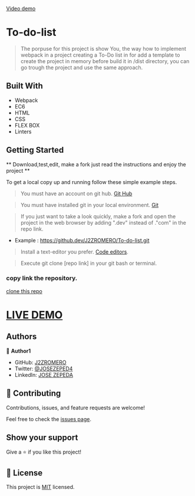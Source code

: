 [Video demo](https://user-images.githubusercontent.com/63516282/226731459-7670a4fd-04a2-41d0-81d5-6da557b24f59.mp4)

# To-do-list


> The porpuse for this project is show You, the way how to implement webpack in a project creating a To-Do list in for add a template to create the project in memory before build it in /dist directory, you can go trough the project and use the same approach.

## Built With

- Webpack
- EC6
- HTML
- CSS
- FLEX BOX
- Linters


## Getting Started

** Download,test,edit, make a fork  just read the instructions and enjoy the project **

To get a local copy up and running follow these simple example steps.

> You must have an account on git hub. [Git Hub](https://github.com/)

> You must have installed git in your local environment. [Git](https://git-scm.com/download/win)

> If you just want to take a look quickly, make a fork and open the project in the web browser by adding ".dev" instead of ."com" in the repo link.
- Example : https://github.dev/J2ZROMERO/To-do-list.git

> Install a text-editor you prefer. [Code editors](https://desarrolloweb.com/colecciones/editores-codigo).

> Execute git clone [repo link] in your git bash or terminal.

### copy link the repository.

[clone this repo](https://github.com/J2ZROMERO/To-do-list.git)

# [LIVE DEMO](https://j2zromero.github.io/To-do-list/dist/)

## Authors

👤 **Author1**

- GitHub: [J2ZROMERO](https://github.com/J2ZROMERO)
- Twitter: [@JOSEZEPED4](https://twitter.com/JOSEZEPED4)
- LinkedIn: [JOSE ZEPEDA](https://www.linkedin.com/in/jose-zepeda-733ab91ab/)


## 🤝 Contributing

Contributions, issues, and feature requests are welcome!

Feel free to check the [issues page](../../issues/).

## Show your support

Give a ⭐️ if you like this project!



## 📝 License

This project is [MIT](./LICENSE) licensed.

